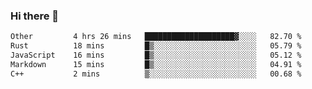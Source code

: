 ### Hi there 👋

<!--
**WShiBin/WShiBin** is a ✨ _special_ ✨ repository because its `README.md` (this file) appears on your GitHub profile.

Here are some ideas to get you started:

- 🔭 I’m currently working on ...
- 🌱 I’m currently learning ...
- 👯 I’m looking to collaborate on ...
- 🤔 I’m looking for help with ...
- 💬 Ask me about ...
- 📫 How to reach me: ...
- 😄 Pronouns: ...
- ⚡ Fun fact: ...
-->

<!--START_SECTION:waka-->

```txt
Other         4 hrs 26 mins   ████████████████████▓░░░░   82.70 %
Rust          18 mins         █▒░░░░░░░░░░░░░░░░░░░░░░░   05.79 %
JavaScript    16 mins         █▒░░░░░░░░░░░░░░░░░░░░░░░   05.12 %
Markdown      15 mins         █▒░░░░░░░░░░░░░░░░░░░░░░░   04.91 %
C++           2 mins          ▒░░░░░░░░░░░░░░░░░░░░░░░░   00.68 %
```

<!--END_SECTION:waka-->
